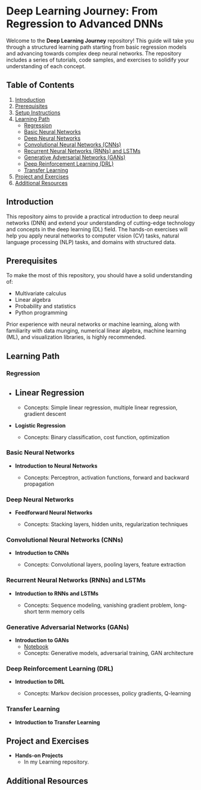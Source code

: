 # Deep Learning Journey: From Regression to Advanced DNNs

Welcome to the **Deep Learning Journey** repository! This guide will take you through a structured learning path starting from basic regression models and advancing towards complex deep neural networks. The repository includes a series of tutorials, code samples, and exercises to solidify your understanding of each concept.

## Table of Contents
1. [Introduction](#introduction)
2. [Prerequisites](#prerequisites)
3. [Setup Instructions](#setup-instructions)
4. [Learning Path](#learning-path)
   - [Regression](#regression)
   - [Basic Neural Networks](#basic-neural-networks)
   - [Deep Neural Networks](#deep-neural-networks)
   - [Convolutional Neural Networks (CNNs)](#convolutional-neural-networks-cnns)
   - [Recurrent Neural Networks (RNNs) and LSTMs](#recurrent-neural-networks-rnns-and-lstms)
   - [Generative Adversarial Networks (GANs)](#generative-adversarial-networks-gans)
   - [Deep Reinforcement Learning (DRL)](#deep-reinforcement-learning-drl)
   - [Transfer Learning](#transfer-learning)
5. [Project and Exercises](#project-and-exercises)
6. [Additional Resources](#additional-resources)

## Introduction
This repository aims to provide a practical introduction to deep neural networks (DNN) and extend your understanding of cutting-edge technology and concepts in the deep learning (DL) field. The hands-on exercises will help you apply neural networks to computer vision (CV) tasks, natural language processing (NLP) tasks, and domains with structured data.

## Prerequisites
To make the most of this repository, you should have a solid understanding of:
- Multivariate calculus
- Linear algebra
- Probability and statistics
- Python programming

Prior experience with neural networks or machine learning, along with familiarity with data munging, numerical linear algebra, machine learning (ML), and visualization libraries, is highly recommended.


## Learning Path

### Regression
- **Linear Regression**
  -
  - Concepts: Simple linear regression, multiple linear regression, gradient descent
- **Logistic Regression**
  
  - Concepts: Binary classification, cost function, optimization

### Basic Neural Networks
- **Introduction to Neural Networks**
  
  - Concepts: Perceptron, activation functions, forward and backward propagation

### Deep Neural Networks
- **Feedforward Neural Networks**
  
  - Concepts: Stacking layers, hidden units, regularization techniques

### Convolutional Neural Networks (CNNs)
- **Introduction to CNNs**
  
  - Concepts: Convolutional layers, pooling layers, feature extraction

### Recurrent Neural Networks (RNNs) and LSTMs
- **Introduction to RNNs and LSTMs**
 
  - Concepts: Sequence modeling, vanishing gradient problem, long-short term memory cells

### Generative Adversarial Networks (GANs)
- **Introduction to GANs**
  - [Notebook](notebooks/gan.ipynb)
  - Concepts: Generative models, adversarial training, GAN architecture

### Deep Reinforcement Learning (DRL)
- **Introduction to DRL**
  
  - Concepts: Markov decision processes, policy gradients, Q-learning

### Transfer Learning
- **Introduction to Transfer Learning**
 

## Project and Exercises
- **Hands-on Projects**
  - In my Learning repository.

## Additional Resources


